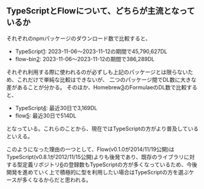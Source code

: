 ## TypeScriptとFlowについて、どちらが主流となっているか

それぞれのnpmパッケージのダウンロード数で比較すると、

- TypeScript[1]: 2023-11-06〜2023-11-12の期間で45,790,627DL
- flow-bin[2]: 2023-11-06〜2023-11-12の期間で386,289DL

それぞれ利用する際に使われるのが必ずしも上記のパッケージとは限らないため、これだけで単純な比較はできないが、
二つのパッケージ間でDL数に大きな差があることが分かる。
そのほか、Homebrew[3]のFormulaeのDL数で比較すると、

- TypeScript[4]: 最近30日で3,169DL
- flow[5]: 最近30日で514DL

となっている。これらのことから、現在ではTypeScriptの方がより普及しているといえる。

このようになった理由の一つとして、Flow(v0.1.0が2014/11/19公開)はTypeScript(v0.8.1が2012/11/15公開)よりも後発であり、既存のライブラリに対する型定義リポジトリ[6][7]の登録数もTypeScriptの方が多くなっているため、今後開発を進めていく上で積極的に型を利用したい場合はTypeScriptの方を選ぶケースが多くなるからだと思われる。

[1]: https://www.npmjs.com/package/typescript
[2]: https://www.npmjs.com/package/flow-bin
[3]: https://brew.sh/
[4]: https://formulae.brew.sh/formula/typescript
[5]: https://formulae.brew.sh/formula/flow
[6]: https://github.com/DefinitelyTyped/DefinitelyTyped
[7]: https://github.com/flow-typed/flow-typed
